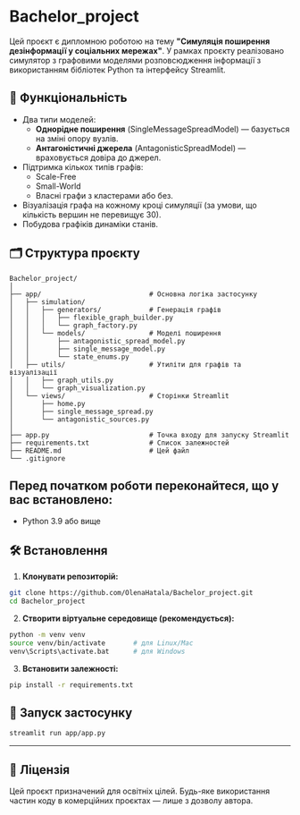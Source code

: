 # Bachelor_project

Цей проєкт є дипломною роботою на тему **"Симуляція поширення дезінформації у соціальних мережах"**. У рамках проєкту реалізовано симулятор з графовими моделями розповсюдження інформації з використанням бібліотек Python та інтерфейсу Streamlit.

## 📌 Функціональність

- Два типи моделей:
  - **Однорідне поширення** (SingleMessageSpreadModel) — базується на зміні опору вузлів.
  - **Антагоністичні джерела** (AntagonisticSpreadModel) — враховується довіра до джерел.
- Підтримка кількох типів графів:
  - Scale-Free
  - Small-World
  - Власні графи з кластерами або без.
- Візуалізація графа на кожному кроці симуляції (за умови, що кількість вершин не перевищує 30).
- Побудова графіків динаміки станів.

## 🗂 Структура проєкту
```
Bachelor_project/
│
├── app/                           # Основна логіка застосунку
│   ├── simulation/
│   │   ├── generators/            # Генерація графів
│   │   │   ├── flexible_graph_builder.py
│   │   │   └── graph_factory.py
│   │   └── models/                # Моделі поширення
│   │       ├── antagonistic_spread_model.py
│   │       ├── single_message_model.py
│   │       └── state_enums.py
│   ├── utils/                     # Утиліти для графів та візуалізації
│   │   ├── graph_utils.py
│   │   └── graph_visualization.py
│   └── views/                     # Сторінки Streamlit
│       ├── home.py
│       ├── single_message_spread.py
│       └── antagonistic_sources.py
│
├── app.py                         # Точка входу для запуску Streamlit
├── requirements.txt               # Список залежностей
├── README.md                      # Цей файл
└── .gitignore

````

## Перед початком роботи переконайтеся, що у вас встановлено:
- Python 3.9 або вище


## 🛠 Встановлення

1. **Клонувати репозиторій:**

```bash
git clone https://github.com/OlenaHatala/Bachelor_project.git
cd Bachelor_project
````

2. **Створити віртуальне середовище (рекомендується):**

```bash
python -m venv venv
source venv/bin/activate       # для Linux/Mac
venv\Scripts\activate.bat      # для Windows
```

3. **Встановити залежності:**

```bash
pip install -r requirements.txt
```

## 🚀 Запуск застосунку

```bash
streamlit run app/app.py
```

---
## 📎 Ліцензія

Цей проєкт призначений для освітніх цілей. Будь-яке використання частин коду в комерційних проєктах — лише з дозволу автора.
